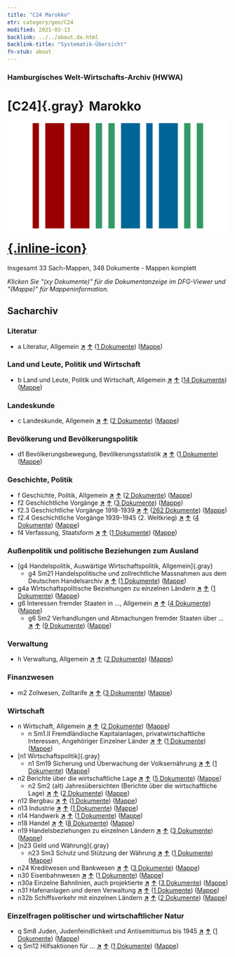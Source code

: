 ```yaml
---
title: "C24 Marokko"
etr: category/geo/C24
modified: 2021-03-13
backlink: ../../about.de.html
backlink-title: "Systematik-Übersicht"
fn-stub: about
---
```


### Hamburgisches Welt-Wirtschafts-Archiv (HWWA)
# [C24]{.gray}&#8201; Marokko&#160; [![Wikidata item](/images/Wikidata-logo.svg){.inline-icon}](http://www.wikidata.org/entity/Q1028)




Insgesamt 33 Sach-Mappen, 348 Dokumente - Mappen komplett

_Klicken Sie "(xy Dokumente)" für die Dokumentanzeige im DFG-Viewer und "(Mappe)" für Mappeninformation._

## Sacharchiv




### Literatur

- a Literatur, Allgemein [**&nearr;**](../../../subject/i/142393/about.de.html "Literatur, Allgemein (in der ganzen Welt)") [**&uarr;**](../../../subject/about.de.html#a "Sachsystematik") (<a href="https://pm20.zbw.eu/dfgview/sh/141356,142393" title="über: Marokko : Literatur, Allgemein" target="_blank">1 Dokumente</a>) ([Mappe](http://purl.org/pressemappe20/folder/sh/141356,142393))

### Land und Leute, Politik und Wirtschaft

- b Land und Leute, Politik und Wirtschaft, Allgemein [**&nearr;**](../../../subject/i/144196/about.de.html "Land und Leute, Politik und Wirtschaft, Allgemein (in der ganzen Welt)") [**&uarr;**](../../../subject/about.de.html#b "Sachsystematik") (<a href="https://pm20.zbw.eu/dfgview/sh/141356,144196" title="über: Marokko : Land und Leute, Politik und Wirtschaft, Allgemein" target="_blank">14 Dokumente</a>) ([Mappe](http://purl.org/pressemappe20/folder/sh/141356,144196))

### Landeskunde

- c Landeskunde, Allgemein [**&nearr;**](../../../subject/i/144199/about.de.html "Landeskunde, Allgemein (in der ganzen Welt)") [**&uarr;**](../../../subject/about.de.html#c "Sachsystematik") (<a href="https://pm20.zbw.eu/dfgview/sh/141356,144199" title="über: Marokko : Landeskunde, Allgemein" target="_blank">2 Dokumente</a>) ([Mappe](http://purl.org/pressemappe20/folder/sh/141356,144199))

### Bevölkerung und Bevölkerungspolitik

- d1 Bevölkerungsbewegung, Bevölkerungsstatistik [**&nearr;**](../../../subject/i/144222/about.de.html "Bevölkerungsbewegung, Bevölkerungsstatistik (in der ganzen Welt)") [**&uarr;**](../../../subject/about.de.html#d1 "Sachsystematik") (<a href="https://pm20.zbw.eu/dfgview/sh/141356,144222" title="über: Marokko : Bevölkerungsbewegung, Bevölkerungsstatistik" target="_blank">1 Dokumente</a>) ([Mappe](http://purl.org/pressemappe20/folder/sh/141356,144222))

### Geschichte, Politik

- f Geschichte, Politik, Allgemein [**&nearr;**](../../../subject/i/144282/about.de.html "Geschichte, Politik, Allgemein (in der ganzen Welt)") [**&uarr;**](../../../subject/about.de.html#f "Sachsystematik") (<a href="https://pm20.zbw.eu/dfgview/sh/141356,144282" title="über: Marokko : Geschichte, Politik, Allgemein" target="_blank">2 Dokumente</a>) ([Mappe](http://purl.org/pressemappe20/folder/sh/141356,144282))
- f2 Geschichtliche Vorgänge [**&nearr;**](../../../subject/i/144286/about.de.html "Geschichtliche Vorgänge (in der ganzen Welt)") [**&uarr;**](../../../subject/about.de.html#f2 "Sachsystematik") (<a href="https://pm20.zbw.eu/dfgview/sh/141356,144286" title="über: Marokko : Geschichtliche Vorgänge" target="_blank">3 Dokumente</a>) ([Mappe](http://purl.org/pressemappe20/folder/sh/141356,144286))
- f2.3 Geschichtliche Vorgänge 1918-1939 [**&nearr;**](../../../subject/i/181391/about.de.html "Geschichtliche Vorgänge 1918-1939 (in der ganzen Welt)") [**&uarr;**](../../../subject/about.de.html#f2.3 "Sachsystematik") (<a href="https://pm20.zbw.eu/dfgview/sh/141356,181391" title="über: Marokko : Geschichtliche Vorgänge 1918-1939" target="_blank">262 Dokumente</a>) ([Mappe](http://purl.org/pressemappe20/folder/sh/141356,181391))
- f2.4 Geschichtliche Vorgänge 1939-1945 (2. Weltkrieg) [**&nearr;**](../../../subject/i/181361/about.de.html "Geschichtliche Vorgänge 1939-1945 (2. Weltkrieg) (in der ganzen Welt)") [**&uarr;**](../../../subject/about.de.html#f2.4 "Sachsystematik") (<a href="https://pm20.zbw.eu/dfgview/sh/141356,181361" title="über: Marokko : Geschichtliche Vorgänge 1939-1945 (2. Weltkrieg)" target="_blank">4 Dokumente</a>) ([Mappe](http://purl.org/pressemappe20/folder/sh/141356,181361))
- f4 Verfassung, Staatsform [**&nearr;**](../../../subject/i/144355/about.de.html "Verfassung, Staatsform (in der ganzen Welt)") [**&uarr;**](../../../subject/about.de.html#f4 "Sachsystematik") (<a href="https://pm20.zbw.eu/dfgview/sh/141356,144355" title="über: Marokko : Verfassung, Staatsform" target="_blank">1 Dokumente</a>) ([Mappe](http://purl.org/pressemappe20/folder/sh/141356,144355))

### Außenpolitik und politische Beziehungen zum Ausland

- [g4 Handelspolitik, Auswärtige Wirtschaftspolitik, Allgemein]{.gray}
  - g4 Sm21 Handelspolitische und zollrechtliche Massnahmen aus dem Deutschen Handelsarchiv [**&nearr;**](../../../subject/i/144492/about.de.html "Handelspolitische und zollrechtliche Massnahmen aus dem Deutschen Handelsarchiv (in der ganzen Welt)") [**&uarr;**](../../../subject/about.de.html#g4_Sm21 "Sachsystematik") (<a href="https://pm20.zbw.eu/dfgview/sh/141356,144492" title="über: Marokko : Handelspolitische und zollrechtliche Massnahmen aus dem Deutschen Handelsarchiv" target="_blank">1 Dokumente</a>) ([Mappe](http://purl.org/pressemappe20/folder/sh/141356,144492))
- g4a Wirtschaftspolitische Beziehungen zu einzelnen Ländern [**&nearr;**](../../../subject/i/144531/about.de.html "Wirtschaftspolitische Beziehungen zu einzelnen Ländern (in der ganzen Welt)") [**&uarr;**](../../../subject/about.de.html#g4a "Sachsystematik") (<a href="https://pm20.zbw.eu/dfgview/sh/141356,144531" title="über: Marokko : Wirtschaftspolitische Beziehungen zu einzelnen Ländern" target="_blank">1 Dokumente</a>) ([Mappe](http://purl.org/pressemappe20/folder/sh/141356,144531))
- g6 Interessen fremder Staaten in ..., Allgemein [**&nearr;**](../../../subject/i/144565/about.de.html "Interessen fremder Staaten in ..., Allgemein (in der ganzen Welt)") [**&uarr;**](../../../subject/about.de.html#g6 "Sachsystematik") (<a href="https://pm20.zbw.eu/dfgview/sh/141356,144565" title="über: Marokko : Interessen fremder Staaten in ..., Allgemein" target="_blank">4 Dokumente</a>) ([Mappe](http://purl.org/pressemappe20/folder/sh/141356,144565))
  - g6 Sm2 Verhandlungen und Abmachungen fremder Staaten über ... [**&nearr;**](../../../subject/i/144567/about.de.html "Verhandlungen und Abmachungen fremder Staaten über ... (in der ganzen Welt)") [**&uarr;**](../../../subject/about.de.html#g6_Sm2 "Sachsystematik") (<a href="https://pm20.zbw.eu/dfgview/sh/141356,144567" title="über: Marokko : Verhandlungen und Abmachungen fremder Staaten über ..." target="_blank">9 Dokumente</a>) ([Mappe](http://purl.org/pressemappe20/folder/sh/141356,144567))

### Verwaltung

- h Verwaltung, Allgemein [**&nearr;**](../../../subject/i/144659/about.de.html "Verwaltung, Allgemein (in der ganzen Welt)") [**&uarr;**](../../../subject/about.de.html#h "Sachsystematik") (<a href="https://pm20.zbw.eu/dfgview/sh/141356,144659" title="über: Marokko : Verwaltung, Allgemein" target="_blank">2 Dokumente</a>) ([Mappe](http://purl.org/pressemappe20/folder/sh/141356,144659))

### Finanzwesen

- m2 Zollwesen, Zolltarife [**&nearr;**](../../../subject/i/144850/about.de.html "Zollwesen, Zolltarife (in der ganzen Welt)") [**&uarr;**](../../../subject/about.de.html#m2 "Sachsystematik") (<a href="https://pm20.zbw.eu/dfgview/sh/141356,144850" title="über: Marokko : Zollwesen, Zolltarife" target="_blank">3 Dokumente</a>) ([Mappe](http://purl.org/pressemappe20/folder/sh/141356,144850))

### Wirtschaft

- n Wirtschaft, Allgemein [**&nearr;**](../../../subject/i/144930/about.de.html "Wirtschaft, Allgemein (in der ganzen Welt)") [**&uarr;**](../../../subject/about.de.html#n "Sachsystematik") (<a href="https://pm20.zbw.eu/dfgview/sh/141356,144930" title="über: Marokko : Wirtschaft, Allgemein" target="_blank">2 Dokumente</a>) ([Mappe](http://purl.org/pressemappe20/folder/sh/141356,144930))
  - n Sm1.II Fremdländische Kapitalanlagen, privatwirtschaftliche Interessen, Angehöriger Einzelner Länder [**&nearr;**](../../../subject/i/145775/about.de.html "Fremdländische Kapitalanlagen, privatwirtschaftliche Interessen, Angehöriger Einzelner Länder (in der ganzen Welt)") [**&uarr;**](../../../subject/about.de.html#n_Sm1.II "Sachsystematik") (<a href="https://pm20.zbw.eu/dfgview/sh/141356,145775" title="über: Marokko : Fremdländische Kapitalanlagen, privatwirtschaftliche Interessen, Angehöriger Einzelner Länder" target="_blank">1 Dokumente</a>) ([Mappe](http://purl.org/pressemappe20/folder/sh/141356,145775))
- [n1 Wirtschaftspolitik]{.gray}
  - n1 Sm19 Sicherung und Überwachung der Volksernährung [**&nearr;**](../../../subject/i/144952/about.de.html "Sicherung und Überwachung der Volksernährung (in der ganzen Welt)") [**&uarr;**](../../../subject/about.de.html#n1_Sm19 "Sachsystematik") (<a href="https://pm20.zbw.eu/dfgview/sh/141356,144952" title="über: Marokko : Sicherung und Überwachung der Volksernährung" target="_blank">1 Dokumente</a>) ([Mappe](http://purl.org/pressemappe20/folder/sh/141356,144952))
- n2 Berichte über die wirtschaftliche Lage [**&nearr;**](../../../subject/i/144972/about.de.html "Berichte über die wirtschaftliche Lage (in der ganzen Welt)") [**&uarr;**](../../../subject/about.de.html#n2 "Sachsystematik") (<a href="https://pm20.zbw.eu/dfgview/sh/141356,144972" title="über: Marokko : Berichte über die wirtschaftliche Lage" target="_blank">5 Dokumente</a>) ([Mappe](http://purl.org/pressemappe20/folder/sh/141356,144972))
  - n2 Sm2 (alt) Jahresübersichten (Berichte über die wirtschaftliche Lage) [**&nearr;**](../../../subject/i/144974/about.de.html "Jahresübersichten (Berichte über die wirtschaftliche Lage) (in der ganzen Welt)") [**&uarr;**](../../../subject/about.de.html#n2_Sm2_(alt) "Sachsystematik") (<a href="https://pm20.zbw.eu/dfgview/sh/141356,144974" title="über: Marokko : Jahresübersichten (Berichte über die wirtschaftliche Lage)" target="_blank">2 Dokumente</a>) ([Mappe](http://purl.org/pressemappe20/folder/sh/141356,144974))
- n12 Bergbau [**&nearr;**](../../../subject/i/145083/about.de.html "Bergbau (in der ganzen Welt)") [**&uarr;**](../../../subject/about.de.html#n12 "Sachsystematik") (<a href="https://pm20.zbw.eu/dfgview/sh/141356,145083" title="über: Marokko : Bergbau" target="_blank">1 Dokumente</a>) ([Mappe](http://purl.org/pressemappe20/folder/sh/141356,145083))
- n13 Industrie [**&nearr;**](../../../subject/i/145098/about.de.html "Industrie (in der ganzen Welt)") [**&uarr;**](../../../subject/about.de.html#n13 "Sachsystematik") (<a href="https://pm20.zbw.eu/dfgview/sh/141356,145098" title="über: Marokko : Industrie" target="_blank">1 Dokumente</a>) ([Mappe](http://purl.org/pressemappe20/folder/sh/141356,145098))
- n14 Handwerk [**&nearr;**](../../../subject/i/145135/about.de.html "Handwerk (in der ganzen Welt)") [**&uarr;**](../../../subject/about.de.html#n14 "Sachsystematik") (<a href="https://pm20.zbw.eu/dfgview/sh/141356,145135" title="über: Marokko : Handwerk" target="_blank">1 Dokumente</a>) ([Mappe](http://purl.org/pressemappe20/folder/sh/141356,145135))
- n18 Handel [**&nearr;**](../../../subject/i/145262/about.de.html "Handel (in der ganzen Welt)") [**&uarr;**](../../../subject/about.de.html#n18 "Sachsystematik") (<a href="https://pm20.zbw.eu/dfgview/sh/141356,145262" title="über: Marokko : Handel" target="_blank">8 Dokumente</a>) ([Mappe](http://purl.org/pressemappe20/folder/sh/141356,145262))
- n19 Handelsbeziehungen zu einzelnen Ländern [**&nearr;**](../../../subject/i/145289/about.de.html "Handelsbeziehungen zu einzelnen Ländern (in der ganzen Welt)") [**&uarr;**](../../../subject/about.de.html#n19 "Sachsystematik") (<a href="https://pm20.zbw.eu/dfgview/sh/141356,145289" title="über: Marokko : Handelsbeziehungen zu einzelnen Ländern" target="_blank">3 Dokumente</a>) ([Mappe](http://purl.org/pressemappe20/folder/sh/141356,145289))
- [n23 Geld und Währung]{.gray}
  - n23 Sm3 Schutz und Stützung der Währung [**&nearr;**](../../../subject/i/161805/about.de.html "Schutz und Stützung der Währung (in der ganzen Welt)") [**&uarr;**](../../../subject/about.de.html#n23_Sm3 "Sachsystematik") (<a href="https://pm20.zbw.eu/dfgview/sh/141356,161805" title="über: Marokko : Schutz und Stützung der Währung" target="_blank">1 Dokumente</a>) ([Mappe](http://purl.org/pressemappe20/folder/sh/141356,161805))
- n24 Kreditwesen und Bankwesen [**&nearr;**](../../../subject/i/145339/about.de.html "Kreditwesen und Bankwesen (in der ganzen Welt)") [**&uarr;**](../../../subject/about.de.html#n24 "Sachsystematik") (<a href="https://pm20.zbw.eu/dfgview/sh/141356,145339" title="über: Marokko : Kreditwesen und Bankwesen" target="_blank">3 Dokumente</a>) ([Mappe](http://purl.org/pressemappe20/folder/sh/141356,145339))
- n30 Eisenbahnwesen [**&nearr;**](../../../subject/i/145531/about.de.html "Eisenbahnwesen (in der ganzen Welt)") [**&uarr;**](../../../subject/about.de.html#n30 "Sachsystematik") (<a href="https://pm20.zbw.eu/dfgview/sh/141356,145531" title="über: Marokko : Eisenbahnwesen" target="_blank">1 Dokumente</a>) ([Mappe](http://purl.org/pressemappe20/folder/sh/141356,145531))
- n30a Einzelne Bahnlinien, auch projektierte [**&nearr;**](../../../subject/i/145556/about.de.html "Einzelne Bahnlinien, auch projektierte (in der ganzen Welt)") [**&uarr;**](../../../subject/about.de.html#n30a "Sachsystematik") (<a href="https://pm20.zbw.eu/dfgview/sh/141356,145556" title="über: Marokko : Einzelne Bahnlinien, auch projektierte" target="_blank">3 Dokumente</a>) ([Mappe](http://purl.org/pressemappe20/folder/sh/141356,145556))
- n31 Hafenanlagen und deren Verwaltung [**&nearr;**](../../../subject/i/145563/about.de.html "Hafenanlagen und deren Verwaltung (in der ganzen Welt)") [**&uarr;**](../../../subject/about.de.html#n31 "Sachsystematik") (<a href="https://pm20.zbw.eu/dfgview/sh/141356,145563" title="über: Marokko : Hafenanlagen und deren Verwaltung" target="_blank">1 Dokumente</a>) ([Mappe](http://purl.org/pressemappe20/folder/sh/141356,145563))
- n32b Schiffsverkehr mit einzelnen Ländern [**&nearr;**](../../../subject/i/145645/about.de.html "Schiffsverkehr mit einzelnen Ländern (in der ganzen Welt)") [**&uarr;**](../../../subject/about.de.html#n32b "Sachsystematik") (<a href="https://pm20.zbw.eu/dfgview/sh/141356,145645" title="über: Marokko : Schiffsverkehr mit einzelnen Ländern" target="_blank">2 Dokumente</a>) ([Mappe](http://purl.org/pressemappe20/folder/sh/141356,145645))

### Einzelfragen politischer und wirtschaftlicher Natur

- q Sm8 Juden, Judenfeindlichkeit und Antisemitismus bis 1945 [**&nearr;**](../../../subject/i/145952/about.de.html "Juden, Judenfeindlichkeit und Antisemitismus bis 1945 (in der ganzen Welt)") [**&uarr;**](../../../subject/about.de.html#q_Sm8 "Sachsystematik") (<a href="https://pm20.zbw.eu/dfgview/sh/141356,145952" title="über: Marokko : Juden, Judenfeindlichkeit und Antisemitismus bis 1945" target="_blank">1 Dokumente</a>) ([Mappe](http://purl.org/pressemappe20/folder/sh/141356,145952))
- q Sm12 Hilfsaktionen für ... [**&nearr;**](../../../subject/i/160417/about.de.html "Hilfsaktionen für ... (in der ganzen Welt)") [**&uarr;**](../../../subject/about.de.html#q_Sm12 "Sachsystematik") (<a href="https://pm20.zbw.eu/dfgview/sh/141356,160417" title="über: Marokko : Hilfsaktionen für ..." target="_blank">1 Dokumente</a>) ([Mappe](http://purl.org/pressemappe20/folder/sh/141356,160417))


